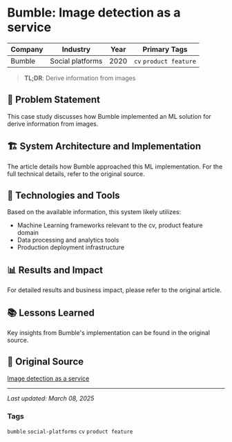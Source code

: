 # Bumble: Image detection as a service

| Company | Industry | Year | Primary Tags | 
|---------|----------|------|--------------|
| Bumble | Social platforms | 2020 | `cv` `product feature` |

> **TL;DR**: Derive information from images

## 📝 Problem Statement

This case study discusses how Bumble implemented an ML solution for derive information from images.

## 🏗️ System Architecture and Implementation

The article details how Bumble approached this ML implementation. For the full technical details, refer to the original source.

## 🔧 Technologies and Tools

Based on the available information, this system likely utilizes:

- Machine Learning frameworks relevant to the cv, product feature domain
- Data processing and analytics tools
- Production deployment infrastructure

## 📊 Results and Impact

For detailed results and business impact, please refer to the original article.

## 📚 Lessons Learned

Key insights from Bumble's implementation can be found in the original source.

## 🔗 Original Source

[Image detection as a service](https://medium.com/bumble-tech/image-detection-as-a-service-9bd463f74f43)

---

*Last updated: March 08, 2025*

### Tags

`bumble` `social-platforms` `cv` `product feature`
